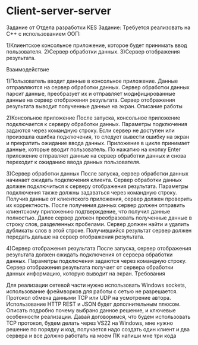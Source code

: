 # Client-server-server
Задание от Отдела разработки KES
Задание:
Требуется реализовать на C++ с использованием ООП:

1)Клиентское консольное приложение, которое будет принимать ввод пользователя.
2)Сервер обработки данных.
3)Сервер отображения результата.

Взаимодействие

1)Пользователь вводит данные в консольное приложение.
Данные отправляются на сервер обработки данных.
Сервер обработки данных парсит данные, преобразует их и отправляет модифицированные данные на сервер отображения результата.
Сервер отображения результата выводит полученные данные на экран.
Описание работы

2)Консольное приложение
После запуска, консольное приложение подключается к серверу обработки данных. Параметры подключения задаются через командную строку.
Если сервер не доступен или произошла ошибка подключения, то следует вывести ошибку на экран и прекратить ожидание ввода данных.
Приложение в цикле принимает данные, которые вводит пользователь.
По нажатию на кнопку Enter приложение отправляет данные на сервер обработки данных и снова переходит к ожиданию ввода данных пользователя.

3)Сервер обработки данных
После запуска, сервер обработки данных начинает ожидать подключения клиента.
Сервер обработки данных должен подключиться к серверу отображения результата. Параметры подключения также должны задаваться через командную строку.
Получив данные от клиентского приложения, сервер должен проверить их корректность.
После получения данных сервер должен отправить клиентскому приложению подтверждение, что получил данные полностью.
Далее сервер должен преобразовать полученные данные в строку слов, разделенных пробелами.
Сервер должен найти и удалить дубликаты слов в этой строке.
Получившийся результат сервер должен передать дальше на сервер отображения результата.

4)Сервер отображения результата
После запуска, сервер отображения результата должен ожидать подключения от сервера обработки данных. Параметры подключения задаются через командную строку.
Сервер отображения результата получает от сервера обработки данных информацию, которую выводит на экран.
Требования

Для реализации сетевой части нужно использовать Windows sockets, использование фреймворков для работы с сетью не разрешается.
Протокол обмена данными TCP или UDP на усмотрение автора.
Использование HTTP REST и JSON будет дополнительным плюсом.
Описать подробно почему выбрано данное решение, и ключевые особенности реализации. Давай договоримся, что будем использовать TCP протокол, будем делать через VS22 на Windows, мне нужно решение по порядку и код, получается надо создать один клиент и два сервера и все должно работать на моем ПК напиши мне три кода
